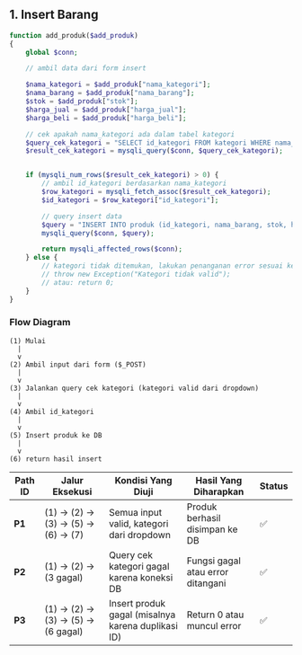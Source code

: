 ## 1. Insert Barang
```php
function add_produk($add_produk)
{
    global $conn;

    // ambil data dari form insert

    $nama_kategori = $add_produk["nama_kategori"];
    $nama_barang = $add_produk["nama_barang"];
    $stok = $add_produk["stok"];
    $harga_jual = $add_produk["harga_jual"];
    $harga_beli = $add_produk["harga_beli"];

    // cek apakah nama_kategori ada dalam tabel kategori
    $query_cek_kategori = "SELECT id_kategori FROM kategori WHERE nama_kategori = '$nama_kategori'";
    $result_cek_kategori = mysqli_query($conn, $query_cek_kategori);


    if (mysqli_num_rows($result_cek_kategori) > 0) {
        // ambil id_kategori berdasarkan nama_kategori
        $row_kategori = mysqli_fetch_assoc($result_cek_kategori);
        $id_kategori = $row_kategori["id_kategori"];

        // query insert data
        $query = "INSERT INTO produk (id_kategori, nama_barang, stok, harga_jual, harga_beli) VALUES ('$id_kategori', '$nama_barang', '$stok', '$harga_jual', '$harga_beli')";
        mysqli_query($conn, $query);

        return mysqli_affected_rows($conn);
    } else {
        // kategori tidak ditemukan, lakukan penanganan error sesuai kebutuhan
        // throw new Exception("Kategori tidak valid");
        // atau: return 0;
    }
}
```
### Flow Diagram
```
(1) Mulai
  |
  v
(2) Ambil input dari form ($_POST)
  |
  v
(3) Jalankan query cek kategori (kategori valid dari dropdown)
  |
  v
(4) Ambil id_kategori
  |
  v
(5) Insert produk ke DB
  |
  v
(6) return hasil insert
```


| Path ID | Jalur Eksekusi                    | Kondisi Yang Diuji                                 | Hasil Yang Diharapkan             | Status |
| ------- | --------------------------------- | -------------------------------------------------- | --------------------------------- | ------ |
| **P1**  | (1) → (2) → (3) → (5) → (6) → (7) | Semua input valid, kategori dari dropdown          | Produk berhasil disimpan ke DB    | ✅      |
| **P2**  | (1) → (2) → (3 gagal)             | Query cek kategori gagal karena koneksi DB         | Fungsi gagal atau error ditangani | ✅      |
| **P3**  | (1) → (2) → (3) → (5) → (6 gagal) | Insert produk gagal (misalnya karena duplikasi ID) | Return 0 atau muncul error        | ✅      |
